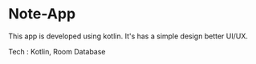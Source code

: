 # Note-App
This app is developed using kotlin. It's has a simple design better UI/UX.

Tech : Kotlin, Room Database
